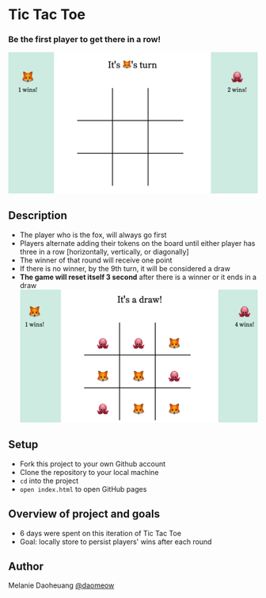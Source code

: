 # Tic Tac Toe
### Be the first player to get there in a row!
![tic-tac-toe1](./assets/tic-tac-toe1.png)

## Description
- The player who is the fox, will always go first
- Players alternate adding their tokens on the board until either player has three in a row [horizontally, vertically, or diagonally]
- The winner of that round will receive one point
- If there is no winner, by the 9th turn, it will be considered a draw
- **The game will reset itself 3 second** after there is a winner or it ends in a draw
![tic-tac-toe2](./assets/tic-tac-toe2.png)

## Setup
- Fork this project to your own Github account
- Clone the repository to your local machine
- `cd` into the project
- `open index.html` to open GitHub pages

## Overview of project and goals
- 6 days were spent on this iteration of Tic Tac Toe
- Goal: locally store to persist players' wins after each round 

## Author
Melanie Daoheuang [@daomeow](https://github.com/daomeow)
